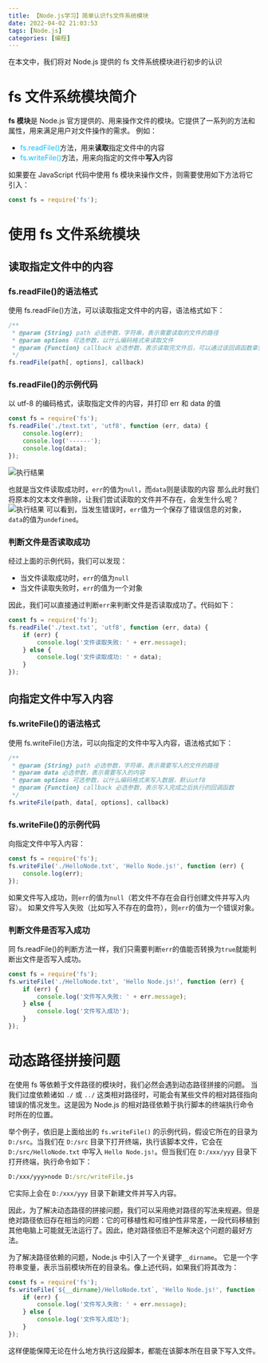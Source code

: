 ```yaml
---
title: 【Node.js学习】简单认识fs文件系统模块
date: 2022-04-02 21:03:53
tags: [Node.js]
categories: [编程]
---
```


在本文中，我们将对 Node.js 提供的 fs 文件系统模块进行初步的认识

<!-- more -->

<!-- toc -->

# fs 文件系统模块简介

**fs 模块**是 Node.js 官方提供的、用来操作文件的模块。它提供了一系列的方法和属性，用来满足用户对文件操作的需求。
例如：

-   <span style="color: deepskyblue;">fs.readFile()</span>方法，用来**读取**指定文件中的内容
-   <span style="color: deepskyblue;">fs.writeFile()</span>方法，用来向指定的文件中**写入**内容

如果要在 JavaScript 代码中使用 fs 模块来操作文件，则需要使用如下方法将它引入：

```js
const fs = require('fs');
```

# 使用 fs 文件系统模块

## 读取指定文件中的内容

### fs.readFile()的语法格式

使用 fs.readFile()方法，可以读取指定文件中的内容，语法格式如下：

```js
/**
 * @param {String} path 必选参数，字符串，表示需要读取的文件的路径
 * @param options 可选参数，以什么编码格式来读取文件
 * @param {Function} callback 必选参数，表示读取完文件后，可以通过该回调函数拿到读取的结果
 */
fs.readFile(path[, options], callback)
```

### fs.readFile()的示例代码

以 utf-8 的编码格式，读取指定文件的内容，并打印 err 和 data 的值

```js
const fs = require('fs');
fs.readFile('./text.txt', 'utf8', function (err, data) {
	console.log(err);
	console.log('------');
	console.log(data);
});
```

![执行结果](https://kira.host/assets/Pictures/Others/20220402212450.png)

也就是当文件读取成功时，`err`的值为`null`，而`data`则是读取的内容
那么此时我们将原本的文本文件删除，让我们尝试读取的文件并不存在，会发生什么呢？
![执行结果](https://kira.host/assets/Pictures/Others/20220402212716.png)
可以看到，当发生错误时，`err`值为一个保存了错误信息的对象，`data`的值为`undefined`。

### 判断文件是否读取成功

经过上面的示例代码，我们可以发现：

-   当文件读取成功时，`err`的值为`null`
-   当文件读取失败时，`err`的值为一个对象

因此，我们可以直接通过判断`err`来判断文件是否读取成功了。代码如下：

```js
const fs = require('fs');
fs.readFile('./text.txt', 'utf8', function (err, data) {
	if (err) {
		console.log('文件读取失败: ' + err.message);
	} else {
		console.log('文件读取成功: ' + data);
	}
});
```

## 向指定文件中写入内容

### fs.writeFile()的语法格式

使用 fs.writeFile()方法，可以向指定的文件中写入内容，语法格式如下：

```js
/**
 * @param {String} path 必选参数，字符串，表示需要写入的文件的路径
 * @param data 必选参数，表示需要写入的内容
 * @param options 可选参数，以什么编码格式来写入数据，默认utf8
 * @param {Function} callback 必选参数，表示写入完成之后执行的回调函数
 */
fs.writeFile(path, data[, options], callback)
```

### fs.writeFile()的示例代码

向指定文件中写入内容：

```js
const fs = require('fs');
fs.writeFile('./HelloNode.txt', 'Hello Node.js!', function (err) {
	console.log(err);
});
```

如果文件写入成功，则`err`的值为`null`（若文件不存在会自行创建文件并写入内容）。
如果文件写入失败（比如写入不存在的盘符），则`err`的值为一个错误对象。

### 判断文件是否写入成功

同 fs.readFile()的判断方法一样，我们只需要判断`err`的值能否转换为`true`就能判断出文件是否写入成功。

```js
const fs = require('fs');
fs.writeFile('./HelloNode.txt', 'Hello Node.js!', function (err) {
	if (err) {
		console.log('文件写入失败: ' + err.message);
	} else {
		console.log('文件写入成功');
	}
});
```

# 动态路径拼接问题

在使用 fs 等依赖于文件路径的模块时，我们必然会遇到动态路径拼接的问题。
当我们过度依赖诸如 `./` 或 `../` 这类相对路径时，可能会有某些文件的相对路径指向错误的情况发生。这是因为 Node.js 的相对路径依赖于执行脚本的终端执行命令时所在的位置。

举个例子，依旧是上面给出的 `fs.writeFile()` 的示例代码，假设它所在的目录为 `D:/src`。当我们在 `D:/src` 目录下打开终端，执行该脚本文件，它会在 `D:/src/HelloNode.txt` 中写入 `Hello Node.js!`。但当我们在 `D:/xxx/yyy` 目录下打开终端，执行命令如下：

```bat
D:/xxx/yyy>node D:/src/writeFile.js
```

它实际上会在 `D:/xxx/yyy` 目录下新建文件并写入内容。

因此，为了解决动态路径的拼接问题，我们可以采用绝对路径的写法来规避。但是绝对路径依旧存在相当的问题：它的可移植性和可维护性非常差，一段代码移植到其他电脑上可能就无法运行了。因此，绝对路径依旧不是解决这个问题的最好方法。

为了解决路径依赖的问题，Node.js 中引入了一个关键字`__dirname`。
它是一个字符串变量，表示当前模块所在的目录名。像上述代码，如果我们将其改为：

```js
const fs = require('fs');
fs.writeFile(`${__dirname}/HelloNode.txt`, 'Hello Node.js!', function (err) {
	if (err) {
		console.log('文件写入失败: ' + err.message);
	} else {
		console.log('文件写入成功');
	}
});
```

这样便能保障无论在什么地方执行这段脚本，都能在该脚本所在目录下写入文件。
